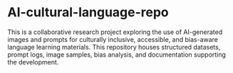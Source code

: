 # AI-cultural-language-repo
This is a collaborative research project exploring the use of AI-generated images and prompts for culturally inclusive, accessible, and bias-aware language learning materials. This repository houses structured datasets, prompt logs, image samples, bias analysis, and documentation supporting the development.
